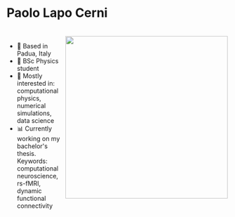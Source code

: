 # Paolo Lapo Cerni
   <br />
   
  <a href="https://github.com/anuraghazra/github-readme-stats">
    <img align="right" src="https://github-readme-stats.vercel.app/api/top-langs/?username=paololapo&hide_progress=true&theme=nord" width="370"/>
  </a>

-  📌 Based in Padua, Italy
-  🔭 BSc Physics student
-  🎈 Mostly interested in: computational physics, numerical simulations, data science
-  📊 Currently working on my bachelor's thesis. Keywords: computational neuroscience, rs-fMRI, dynamic functional connectivity

  <br />
